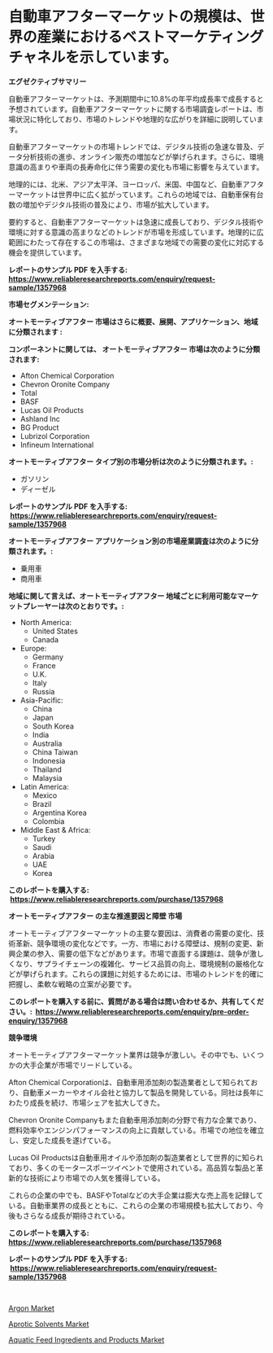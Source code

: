 <p><h1>自動車アフターマーケットの規模は、世界の産業におけるベストマーケティングチャネルを示しています。</h1></p><p><strong>エグゼクティブサマリー</strong></p>
<p><p>自動車アフターマーケットは、予測期間中に10.8%の年平均成長率で成長すると予想されています。自動車アフターマーケットに関する市場調査レポートは、市場状況に特化しており、市場のトレンドや地理的な広がりを詳細に説明しています。</p><p>自動車アフターマーケットの市場トレンドでは、デジタル技術の急速な普及、データ分析技術の進歩、オンライン販売の増加などが挙げられます。さらに、環境意識の高まりや車両の長寿命化に伴う需要の変化も市場に影響を与えています。</p><p>地理的には、北米、アジア太平洋、ヨーロッパ、米国、中国など、自動車アフターマーケットは世界中に広く拡がっています。これらの地域では、自動車保有台数の増加やデジタル技術の普及により、市場が拡大しています。</p><p>要約すると、自動車アフターマーケットは急速に成長しており、デジタル技術や環境に対する意識の高まりなどのトレンドが市場を形成しています。地理的に広範囲にわたって存在するこの市場は、さまざまな地域での需要の変化に対応する機会を提供しています。</p></p>
<p><strong>レポートのサンプル PDF を入手する: <a href="https://www.reliableresearchreports.com/enquiry/request-sample/1357968">https://www.reliableresearchreports.com/enquiry/request-sample/1357968</a></strong></p>
<p><strong>市場セグメンテーション:</strong></p>
<p><strong> オートモーティブアフター 市場はさらに概要、展開、アプリケーション、地域に分類されます :</strong></p>
<p><strong>コンポーネントに関しては、 オートモーティブアフター 市場は次のように分類されます: &nbsp;</strong></p>
<p><ul><li>Afton Chemical Corporation</li><li>Chevron Oronite Company</li><li>Total</li><li>BASF</li><li>Lucas Oil Products</li><li>Ashland Inc</li><li>BG Product</li><li>Lubrizol Corporation</li><li>Infineum International</li></ul></p>
<p><strong> オートモーティブアフター タイプ別の市場分析は次のように分類されます。:</strong></p>
<p><ul><li>ガソリン</li><li>ディーゼル</li></ul></p>
<p><strong>レポートのサンプル PDF を入手する: &nbsp;<a href="https://www.reliableresearchreports.com/enquiry/request-sample/1357968">https://www.reliableresearchreports.com/enquiry/request-sample/1357968</a></strong></p>
<p><strong> オートモーティブアフター アプリケーション別の市場産業調査は次のように分類されます。:</strong></p>
<p><ul><li>乗用車</li><li>商用車</li></ul></p>
<p><strong>地域に関して言えば、オートモーティブアフター 地域ごとに利用可能なマーケットプレーヤーは次のとおりです。:</strong></p>
<p><ul>
    <li>
        North America:
        <ul>
            <li>United States</li>
            <li>Canada</li>
        </ul>
    </li>
    <li>
        Europe:
        <ul>
            <li>Germany</li>
            <li>France</li>
            <li>U.K.</li>
            <li>Italy</li>
            <li>Russia</li>
        </ul>
    </li>
    <li>
        Asia-Pacific:
        <ul>
            <li>China</li>
            <li>Japan</li>
            <li>South Korea</li>
            <li>India</li>
            <li>Australia</li>
            <li>China Taiwan</li>
            <li>Indonesia</li>
            <li>Thailand</li>
            <li>Malaysia</li>
        </ul>
    </li>
    <li>
        Latin America:
        <ul>
            <li>Mexico</li>
            <li>Brazil</li>
            <li>Argentina Korea</li>
            <li>Colombia</li>
        </ul>
    </li>
    <li>
        Middle East & Africa:
        <ul>
            <li>Turkey</li>
            <li>Saudi</li>
            <li>Arabia</li>
            <li>UAE</li>
            <li>Korea</li>
        </ul>
    </li>
    </ul></p>
<p><strong>このレポートを購入する: &nbsp;<a href="https://www.reliableresearchreports.com/purchase/1357968">https://www.reliableresearchreports.com/purchase/1357968</a></strong></p>
<p><strong>オートモーティブアフター の主な推進要因と障壁 市場</strong></p>
<p><p>オートモーティブアフターマーケットの主要な要因は、消費者の需要の変化、技術革新、競争環境の変化などです。一方、市場における障壁は、規制の変更、新興企業の参入、需要の低下などがあります。市場で直面する課題は、競争が激しくなり、サプライチェーンの複雑化、サービス品質の向上、環境規制の厳格化などが挙げられます。これらの課題に対処するためには、市場のトレンドを的確に把握し、柔軟な戦略の立案が必要です。</p></p>
<p><strong>このレポートを購入する前に、質問がある場合は問い合わせるか、共有してください。:&nbsp; <a href="https://www.reliableresearchreports.com/enquiry/pre-order-enquiry/1357968">https://www.reliableresearchreports.com/enquiry/pre-order-enquiry/1357968</a></strong></p>
<p><strong>競争環境</strong></p>
<p><p>オートモーティブアフターマーケット業界は競争が激しい。その中でも、いくつかの大手企業が市場でリードしている。</p><p>Afton Chemical Corporationは、自動車用添加剤の製造業者として知られており、自動車メーカーやオイル会社と協力して製品を開発している。同社は長年にわたり成長を続け、市場シェアを拡大してきた。</p><p>Chevron Oronite Companyもまた自動車用添加剤の分野で有力な企業であり、燃料効率やエンジンパフォーマンスの向上に貢献している。市場での地位を確立し、安定した成長を遂げている。</p><p>Lucas Oil Productsは自動車用オイルや添加剤の製造業者として世界的に知られており、多くのモータースポーツイベントで使用されている。高品質な製品と革新的な技術により市場での人気を獲得している。</p><p>これらの企業の中でも、BASFやTotalなどの大手企業は膨大な売上高を記録している。自動車業界の成長とともに、これらの企業の市場規模も拡大しており、今後もさらなる成長が期待されている。</p></p>
<p><strong>このレポートを購入する: &nbsp; <a href="https://www.reliableresearchreports.com/purchase/1357968">https://www.reliableresearchreports.com/purchase/1357968</a></strong></p>
<p><strong>レポートのサンプル PDF を入手する: &nbsp;<a href="https://www.reliableresearchreports.com/enquiry/request-sample/1357968">https://www.reliableresearchreports.com/enquiry/request-sample/1357968</a></strong><strong></strong></p>
<p>&nbsp;</p>
<p><p><a href="https://github.com/pgtimber/Market-Research-Report-List-1/blob/main/argon-market.md">Argon Market</a></p><p><a href="https://github.com/markusgodoy/Market-Research-Report-List-2/blob/main/aprotic-solvents-market.md">Aprotic Solvents Market</a></p><p><a href="https://github.com/arionmp/Market-Research-Report-List-2/blob/main/aquatic-feed-ingredients-and-products-market.md">Aquatic Feed Ingredients and Products Market</a></p></p>